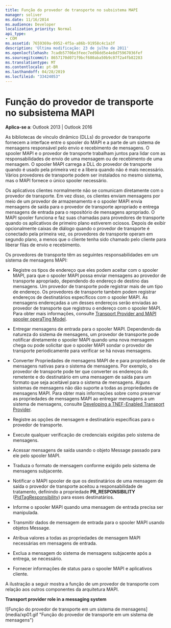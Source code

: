 ```yaml
---
title: Função do provedor de transporte no subsistema MAPI
manager: soliver
ms.date: 11/16/2014
ms.audience: Developer
localization_priority: Normal
api_type:
- COM
ms.assetid: 7659369a-0952-4f5a-a86b-91958c4c1a3f
description: 'Última modificação: 23 de julho de 2011'
ms.openlocfilehash: 7cadb57706e3feec7ed98dd5e4e8d75967036fef
ms.sourcegitcommit: 8657170d071f9bcf680aba50b9c07f2a4fb82283
ms.translationtype: MT
ms.contentlocale: pt-BR
ms.lasthandoff: 04/28/2019
ms.locfileid: "33424053"
---
```

# <a name="transport-provider-role-in-the-mapi-subsystem"></a>Função do provedor de transporte no subsistema MAPI
  
**Aplica-se a**: Outlook 2013 | Outlook 2016 
  
As bibliotecas de vínculo dinâmico (DLLs) do provedor de transporte fornecem a interface entre o spooler do MAPI e a parte de um sistema de mensagens responsável pelo envio e recebimento de mensagens. O spooler MAPI e o provedor de transporte trabalham juntos para lidar com as responsabilidades de envio de uma mensagem ou de recebimento de uma mensagem. O spooler MAPI carrega a DLL do provedor de transporte quando é usado pela primeira vez e a libera quando não é mais necessário. Vários provedores de transporte podem ser instalados no mesmo sistema, mas o MAPI fornece o único spooler necessário.
  
Os aplicativos clientes normalmente não se comunicam diretamente com o provedor de transporte. Em vez disso, os clientes enviam mensagens por meio de um provedor de armazenamento e o spooler MAPI envia mensagens de saída para o provedor de transporte apropriado e entrega mensagens de entrada para o repositório de mensagens apropriado. O MAPI spooler funciona e faz suas chamadas para provedores de transporte quando os aplicativos de primeiro plano estiverem ociosos. Depois de exibir opcionalmente caixas de diálogo quando o provedor de transporte é conectado pela primeira vez, os provedores de transporte operam em segundo plano, a menos que o cliente tenha sido chamado pelo cliente para liberar filas de envio e recebimento. 
  
Os provedores de transporte têm as seguintes responsabilidades em um sistema de mensagens MAPI:
  
- Registre os tipos de endereço que eles podem aceitar com o spooler MAPI, para que o spooler MAPI possa enviar mensagens ao provedor de transporte apropriado, dependendo do endereço de destino das mensagens. Um provedor de transporte pode registrar mais de um tipo de endereço. Os provedores de transporte também podem registrar endereços de destinatários específicos com o spooler MAPI. As mensagens endereçadas a um desses endereços serão enviadas ao provedor de transporte que registrou o endereço com o spooler MAPI. Para obter mais informações, consulte [Transport Provider and MAPI spooler operaTing Model](transport-provider-and-mapi-spooler-operational-model.md).
    
- Entregar mensagens de entrada para o spooler MAPI. Dependendo da natureza do sistema de mensagens, um provedor de transporte pode notificar diretamente o spooler MAPI quando uma nova mensagem chega ou pode solicitar que o spooler MAPI sondar o provedor de transporte periodicamente para verificar se há novas mensagens.
    
- Converter Propriedades de mensagens MAPI de e para propriedades de mensagens nativas para o sistema de mensagens. Por exemplo, o provedor de transporte pode ter que converter os endereços do remetente e do destinatário em uma mensagem de saída para um formato que seja aceitável para o sistema de mensagens. Alguns sistemas de mensagens não dão suporte a todas as propriedades de mensagens MAPI. Para obter mais informações sobre como preservar as propriedades de mensagens MAPI ao entregar mensagens a um sistema de mensagens, consulte [Developing a TNEF-Enabled Transport Provider](developing-a-tnef-enabled-transport-provider.md).
    
- Registre as opções de mensagem e destinatário específicas para o provedor de transporte.
    
- Execute qualquer verificação de credenciais exigidas pelo sistema de mensagens.
    
- Acessar mensagens de saída usando o objeto Message passado para ele pelo spooler MAPI.
    
- Traduza o formato de mensagem conforme exigido pelo sistema de mensagens subjacente.
    
- Notificar o MAPI spooler de que os destinatários de uma mensagem de saída o provedor de transporte aceitou a responsabilidade de tratamento, definindo a propriedade **PR_RESPONSIBILITY** ([PidTagResponsibility](pidtagresponsibility-canonical-property.md)) para esses destinatários.
    
- Informe o spooler MAPI quando uma mensagem de entrada precisa ser manipulada.
    
- Transmitir dados de mensagem de entrada para o spooler MAPI usando objetos Message.
    
- Atribua valores a todas as propriedades de mensagem MAPI necessárias em mensagens de entrada.
    
- Exclua a mensagem do sistema de mensagens subjacente após a entrega, se necessário.
    
- Fornecer informações de status para o spooler MAPI e aplicativos cliente.
    
A ilustração a seguir mostra a função de um provedor de transporte com relação aos outros componentes da arquitetura MAPI.
  
**Transport provider role in a messaging system**
  
![Função do provedor de transporte em um sistema de mensagens] (media/xp01.gif "Função do provedor de transporte em um sistema de mensagens")
  

